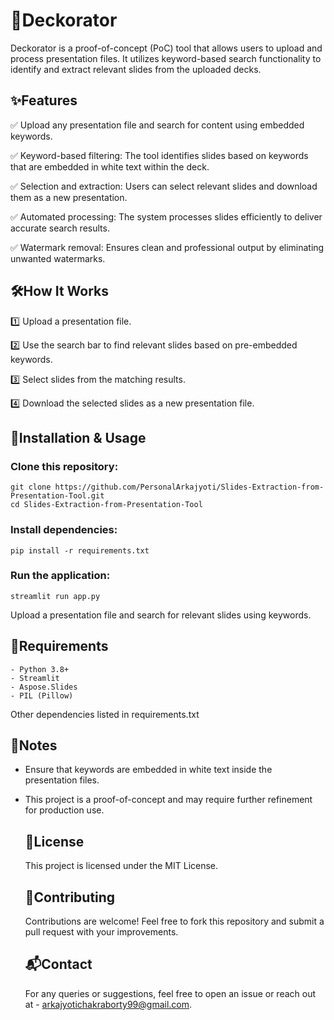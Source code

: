 # 🎨Deckorator
  Deckorator is a proof-of-concept (PoC) tool that allows users to upload and process presentation files. It utilizes keyword-based search functionality to identify and extract relevant slides from the uploaded decks.
  ## ✨Features

  ✅ Upload any presentation file and search for content using embedded keywords.
  
  ✅ Keyword-based filtering: The tool identifies slides based on keywords that are embedded in white text within the deck.
  
  ✅ Selection and extraction: Users can select relevant slides and download them as a new presentation.
  
  ✅ Automated processing: The system processes slides efficiently to deliver accurate search results.
  
  ✅ Watermark removal: Ensures clean and professional output by eliminating unwanted watermarks.
  

  ## 🛠️How It Works
  1️⃣ Upload a presentation file.
    
  2️⃣ Use the search bar to find relevant slides based on pre-embedded keywords.
    
  3️⃣ Select slides from the matching results.
    
  4️⃣ Download the selected slides as a new presentation file.
    

  ## 🚀Installation & Usage

  ### Clone this repository:

    git clone https://github.com/PersonalArkajyoti/Slides-Extraction-from-Presentation-Tool.git
    cd Slides-Extraction-from-Presentation-Tool
    
  ### Install dependencies:

    pip install -r requirements.txt

  ###  Run the application:

    streamlit run app.py
    
  Upload a presentation file and search for relevant slides using keywords.

  ## 📌Requirements

    - Python 3.8+
    - Streamlit
    - Aspose.Slides
    - PIL (Pillow)
  Other dependencies listed in requirements.txt

  ## 🔖Notes

- Ensure that keywords are embedded in white text inside the presentation files.
    
- This project is a proof-of-concept and may require further refinement for production use.

  ## 📜License

  This project is licensed under the MIT License.

  ## 🤝Contributing
  Contributions are welcome! Feel free to fork this repository and submit a pull request with your improvements.

  ## 📬Contact

  For any queries or suggestions, feel free to open an issue or reach out at - arkajyotichakraborty99@gmail.com.
